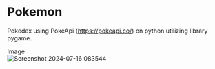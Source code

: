 # Pokemon

Pokedex using PokeApi (https://pokeapi.co/) on python utilizing library pygame.

Image<br />
![Screenshot 2024-07-16 083544](https://github.com/user-attachments/assets/7f7f1865-b666-406d-833e-c97a12957d10)

